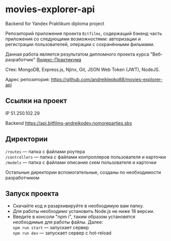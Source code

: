 # movies-explorer-api
Backend for Yandex Praktikum diploma project

Репозиторий приложения проекта `Bitfilms`, содержащий бэкенд часть приложения со следующими возможностями: авторизации и регистрации пользователей, операции с сохранёнными фильмами. 

Данная работа является результатом дипломного проекта курса "Веб-разработчик" [Яндекс-Практикума](https://practicum.yandex.ru/ "Сайт Яндекс-Практикума")

Стек: MongoDB, Express.js, Njinx, Git, JSON Web Token (JWT), NodeJS.

Адрес репозитория: https://github.com/andreiklepko88/movies-explorer-api

## Ссылки на проект

IP 51.250.102.29

Backend https://api.bitfilms-andreikodev.nomoreparties.sbs

## Директории

`/routes` — папка с файлами роутера  
`/controllers` — папка с файлами контроллеров пользователя и карточки   
`/models` — папка с файлами описания схем пользователя и карточки  
  
Остальные директории вспомогательные, созданы по необходимости разработчиком

## Запуск проекта
- Скачайте код и разархивируйте в необходимую вам папку.
- Для работы необходимо установить Node.js не ниже 18 версии.
- Введите в консоли "npm i", таким образом установятся необходимые для работы файлы. Далее:  
`npm run start` — запускает сервер   
`npm run dev` — запускает сервер с hot-reload
